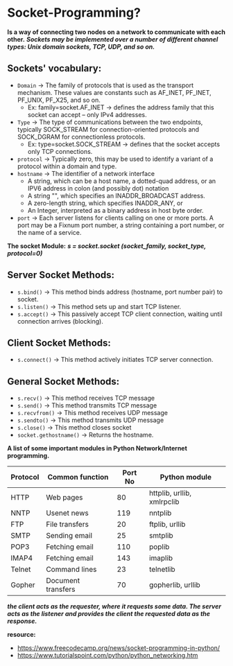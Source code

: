# Socket-Programming?
**Is a way of connecting two nodes on a network to communicate with each other.**
***Sockets may be implemented over a number of different channel types: Unix domain sockets, TCP, UDP, and so on.***

## Sockets' vocabulary:
- `Domain` -> The family of protocols that is used as the transport mechanism. These values are constants such as AF_INET, PF_INET, PF_UNIX, PF_X25, and so on.
    - Ex: family=socket.AF_INET -> defines the address family that this socket can accept – only IPv4 addresses. 
- `Type` -> The type of communications between the two endpoints, typically SOCK_STREAM for connection-oriented protocols and SOCK_DGRAM for connectionless protocols.
    - Ex: type=socket.SOCK_STREAM -> defines that the socket accepts only TCP connections.
- `protocol` -> Typically zero, this may be used to identify a variant of a protocol within a domain and type.
- `hostname` -> The identifier of a network interface
    - A string, which can be a host name, a dotted-quad address, or an IPV6 address in colon (and possibly dot) notation
    - A string "<broadcast>", which specifies an INADDR_BROADCAST address.
    - A zero-length string, which specifies INADDR_ANY, or
    - An Integer, interpreted as a binary address in host byte order.
- `port` -> Each server listens for clients calling on one or more ports. A port may be a Fixnum port number, a string containing a port number, or the name of a service.

**The socket Module:**
***s = socket.socket (socket_family, socket_type, protocol=0)***

## Server Socket Methods:
- `s.bind()` -> This method binds address (hostname, port number pair) to socket.
- `s.listen()` -> This method sets up and start TCP listener.	
- `s.accept()` -> This passively accept TCP client connection, waiting until connection arrives (blocking).

## Client Socket Methods:
- `s.connect()` -> This method actively initiates TCP server connection.

## General Socket Methods:
- `s.recv()` -> This method receives TCP message
- `s.send()` -> This method transmits TCP message
- `s.recvfrom()` -> This method receives UDP message
- `s.sendto()` -> This method transmits UDP message
- `s.close()` -> This method closes socket
- `socket.gethostname()` -> Returns the hostname.

**A list of some important modules in Python Network/Internet programming.**

| Protocol 	 |   Common function    |    Port No    |      Python module              |
|------------|----------------------|---------------|---------------------------------|
| HTTP 	     |   Web pages 	        |    80 	    |     httplib, urllib, xmlrpclib  |
| NNTP 	     |   Usenet news 	    |    119 	    |     nntplib                     |
| FTP 	     |   File transfers     |	 20 	    |     ftplib, urllib              |
| SMTP 	     |   Sending email 	    |    25 	    |     smtplib                     |
| POP3 	     |   Fetching email     |    110 	    |     poplib                      |
| IMAP4 	 |   Fetching email     |	 143 	    |     imaplib                     |
| Telnet 	 |   Command lines 	    |    23 	    |     telnetlib                   |
| Gopher 	 |   Document transfers | 	 70 	    |     gopherlib, urllib           |

***the client acts as the requester, where it requests some data. The server acts as the listener and provides the client the requested data as the response.***

**resource:**
- https://www.freecodecamp.org/news/socket-programming-in-python/
- https://www.tutorialspoint.com/python/python_networking.htm
